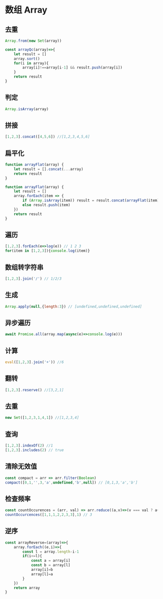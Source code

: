 # 数组 Array

## 去重
```JavaScript
Array.from(new Set(array))
```
```JavaScript
const arrayQc(array)=>{
    let result = []
    array.sort()
    for(i in array){
        array[i]!==array[i-1] && result.push(array[i])
    }
    return result
}
```
## 判定
```JavaScript
Array.isArray(array)
```

## 拼接

```JavaScript
[1,2,3].concat([4,5,6]) //[1,2,3,4,5,6]
```
## 扁平化

```JavaScript
function arrayFlat(array) {
    let result = [].concat(...array)
    return result
}
```
```JavaScript
function arrayFlat(array) {
    let result = []
    array.forEach(item => {
        if (Array.isArray(item)) result = result.concat(arrayFlat(item))
        else result.push(item)
    })
    return result
}
```

## 遍历

```JavaScript
[1,2,3].forEach(e=>log(e)) // 1 2 3
for(item in [1,2,3]){console.log(item)}
```

## 数组转字符串
```javascript
[1,2,3].join('/') // 1/2/3
```

## 生成
```javascript
Array.apply(null,{length:3}) // [undefined,undefined,undefined]
```

## 异步遍历
```javascript
await Promise.all(array.map(async(e)=>console.log(e)))
```

## 计算
```javascript
eval([1,2,3].join('+')) //6
```

## 翻转
```javascript
[1,2,3].reserve() //[3,2,1]
```

## 去重
```javascript
new Set([1,2,3,1,4,1]) //[1,2,3,4]
```

## 查询
```javascript
[1,2,3].indexOf(2) //1
[1,2,3].includes(2) // true
```

## 清除无效值
```javascript
const compact = arr => arr.filter(Boolean)
compact([0,1,'',3,'a',undefined,'b',null]) // [0,1,3,'a','b']
```

## 检查频率
```javascript
const countOccurences = (arr, val) => arr.reduce((a,v)=>(v === val ? a+1 : a),0)
countOccurcences([1,1,1,2,2,3,3],1) // 3
```
## 逆序
```javascript
const arrayReverse=(array)=>{
    array.forEach((e,i)=>{
        const l = array.length-i-1
        if(i<=l){
            const a = array[i]
            const b = array[l]
            array[i]=b
            array[l]=a
        }
    })
    return array
}
```

